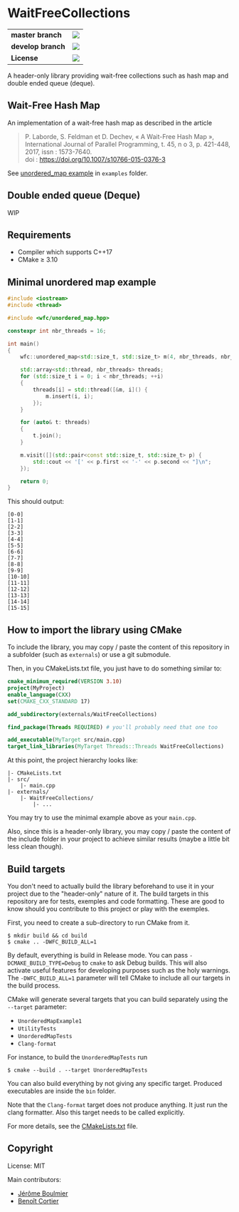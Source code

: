 # WaitFreeCollections

<table>
    <tr>
        <td><strong>master branch</strong></td>
        <td>
            <a href="https://ci.appveyor.com/project/CBenoit/waitfreecollections/branch/master"><img src="https://ci.appveyor.com/api/projects/status/sucn29if5de65t01/branch/master?svg=true"></a>
        </td>
    </tr>
    <tr>
        <td><strong>develop branch</strong></td>
        <td>
            <a href="https://ci.appveyor.com/project/CBenoit/waitfreecollections/branch/develop"><img src="https://ci.appveyor.com/api/projects/status/sucn29if5de65t01/branch/develop?svg=true"></a>
        </td>
    </tr>
    <tr>
        <td><strong>License</strong></td>
        <td>
            <a href="https://opensource.org/licenses/MIT"><img src="https://img.shields.io/badge/License-MIT-yellow.svg"></a>
        </td>
    </tr>
</table>

A header-only library providing wait-free collections such as hash map and double ended queue (deque).

## Wait-Free Hash Map

An implementation of a wait-free hash map as described in the article

> P. Laborde, S. Feldman et D. Dechev, « A Wait-Free Hash Map », <br>
> International Journal of Parallel Programming, t. 45, n o 3, p. 421-448, 2017, issn : 1573-7640. <br>
> doi : https://doi.org/10.1007/s10766-015-0376-3

See [unordered_map example](./examples/unordered_map_example.cpp) in `examples` folder.

## Double ended queue (Deque)

WIP

## Requirements

- Compiler which supports C++17
- CMake ≥ 3.10

## Minimal unordered map example

```cpp
#include <iostream>
#include <thread>

#include <wfc/unordered_map.hpp>

constexpr int nbr_threads = 16;

int main()
{
    wfc::unordered_map<std::size_t, std::size_t> m(4, nbr_threads, nbr_threads);

    std::array<std::thread, nbr_threads> threads;
    for (std::size_t i = 0; i < nbr_threads; ++i)
    {
        threads[i] = std::thread([&m, i]() {
            m.insert(i, i);
        });
    }

    for (auto& t: threads)
    {
        t.join();
    }

    m.visit([](std::pair<const std::size_t, std::size_t> p) {
        std::cout << '[' << p.first << '-' << p.second << "]\n";
    });

    return 0;
}
```

This should output:

```
[0-0]
[1-1]
[2-2]
[3-3]
[4-4]
[5-5]
[6-6]
[7-7]
[8-8]
[9-9]
[10-10]
[11-11]
[12-12]
[13-13]
[14-14]
[15-15]
```

## How to import the library using CMake

To include the library, you may copy / paste the content of this repository in a subfolder (such as `externals`) or use a git submodule.

Then, in you CMakeLists.txt file, you just have to do something similar to:

```cmake
cmake_minimum_required(VERSION 3.10)
project(MyProject)
enable_language(CXX)
set(CMAKE_CXX_STANDARD 17)

add_subdirectory(externals/WaitFreeCollections)

find_package(Threads REQUIRED) # you'll probably need that one too

add_executable(MyTarget src/main.cpp)
target_link_libraries(MyTarget Threads::Threads WaitFreeCollections)
```

At this point, the project hierarchy looks like:

```
|- CMakeLists.txt
|- src/
    |- main.cpp
|- externals/
    |- WaitFreeCollections/
        |- ...
```

You may try to use the minimal example above as your `main.cpp`.

Also, since this is a header-only library, you may copy / paste the content of the include folder in your
project to achieve similar results (maybe a little bit less clean though).

## Build targets

You don't need to actually build the library beforehand to use it in your project due to the "header-only" nature of it.
The build targets in this repository are for tests, exemples and code formatting.
These are good to know should you contribute to this project or play with the exemples.

First, you need to create a sub-directory to run CMake from it.

```
$ mkdir build && cd build
$ cmake .. -DWFC_BUILD_ALL=1
```

By default, everything is build in Release mode. You can pass `-DCMAKE_BUILD_TYPE=Debug` to `cmake` to ask Debug builds.
This will also activate useful features for developing purposes such as the holy warnings.
The `-DWFC_BUILD_ALL=1` parameter will tell CMake to include all our targets in the build process.

CMake will generate several targets that you can build separately using the `--target` parameter:

- `UnorderedMapExample1`
- `UtilityTests`
- `UnorderedMapTests`
- `Clang-format`

For instance, to build the `UnorderedMapTests` run 

```
$ cmake --build . --target UnorderedMapTests
```

You can also build everything by not giving any specific target.
Produced executables are inside the `bin` folder.

Note that the `Clang-format` target does not produce anything.
It just run the clang formatter.
Also this target needs to be called explicitly.

For more details, see the [CMakeLists.txt](CMakeLists.txt) file.

## Copyright

License: MIT

Main contributors:

- [Jérôme Boulmier](https://github.com/Lomadriel)
- [Benoît Cortier](https://github.com/CBenoit)
